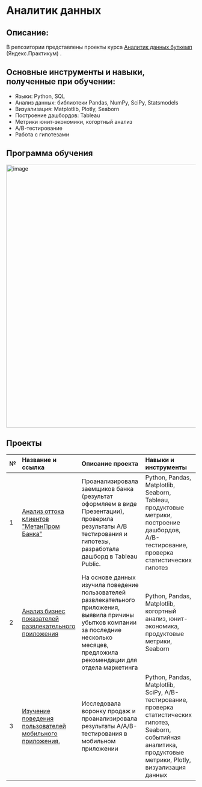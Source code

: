 # Аналитик данных
## Описание:
В репозитории представлены проекты курса [Аналитик данных буткемп](https://practicum.yandex.ru/data-analyst/) (Яндекс.Практикум) .

## Основные инструменты и навыки, полученные при обучении:
* Языки: Python, SQL
* Анализ данных: библиотеки Pandas, NumPy, SciPy, Statsmodels
* Визуализация: Matplotlib, Plotly, Seaborn
* Построение дашбордов: Tableau
* Метрики юнит-экономики, когортный анализ
* А/В-тестирование
* Работа с гипотезами
## Программа обучения
<img width="700" alt="image" src="https://github.com/MariaYukhnik/portfolio/assets/131378890/47125e27-2e21-4496-be60-fbb4e6d451c0">

## Проекты
| № | Название и ссылка | Описание проекта  |Навыки и инструменты |
| :-------------------- | :--------------------- |:---------------------------|:-------------------- |
| 1 | [Анализ оттока клиентов "МетанПром Банка"](https://github.com/MariaYukhnik/portfolio/blob/main/Анализ_оттока_клиентов_МетанПром_Банка/Анализ_оттока_клиентов_МетанПром_Банка.ipynb) | Проанализировала заемщиков банка (результат оформляем в виде Презентации), проверила результаты А/B тестирования и  гипотезы, разработала дашборд в Tableau Public.| Python, Pandas, Matplotlib, Seaborn, Tableau, продуктовые метрики, построение дашбордов, A/B-тестирование, проверка статистических гипотез |
| 2 | [Анализ бизнес показателей развлекательного приложения](https://github.com/MariaYukhnik/portfolio/blob/main/Анализ_бизнес_показателей_развлекательного_приложения/Анализ_бизнес_показателей_развлекательного_приложения.ipynb) | На основе данных изучила поведение пользователей развлекательного приложения, выявила причины убытков компании за последние несколько месяцев, предложила рекомендации для отдела маркетинга |Python, Pandas, Matplotlib, когортный анализ, юнит-экономика, продуктовые метрики, Seaborn |
| 3 | [Изучение поведения пользователей мобильного приложения.](https://github.com/MariaYukhnik/portfolio/blob/main/Изучение_поведения_пользователей_мобильного_приложения/Изучение_поведения_пользователей_мобильного_приложения..ipynb)  | Исследовала воронку продаж и проанализировала результаты A/A/B-тестирования в мобильном приложении |Python, Pandas, Matplotlib, SciPy, A/B-тестирование, проверка статистических гипотез, Seaborn, событийная аналитика, продуктовые метрики, Plotly, визуализация данных|
